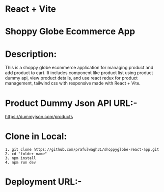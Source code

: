 # React + Vite

# Shoppy Globe Ecommerce App

# Description:

This is a shoppy globe ecommerce application for managing product and add product to cart. It includes component like product list using product dummy api, view product details, and use react redux for product management, tailwind css with responsive made with React + Vite.

# Product Dummy Json API URL:-

https://dummyjson.com/products

# Clone in Local:

    1. git clone https://github.com/prafulwagh31/shoppyglobe-react-app.git
    2. cd "folder-name"
    3. npm install
    4. npm run dev

# Deployment URL:-
